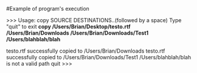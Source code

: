 #Example of program's execution

\>>>
Usage: copy SOURCE DESTINATIONS..(followed by a space)
Type "quit" to exit
**copy /Users/Brian/Desktop/testo.rtf /Users/Brian/Downloads /Users/Brian/Downloads/Test1 /Users/blahblah/blah**

testo.rtf successfully copied to /Users/Brian/Downloads
testo.rtf successfully copied to /Users/Brian/Downloads/Test1
/Users/blahblah/blah is not a valid path
quit
\>>>

